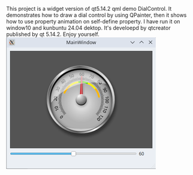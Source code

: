 This project is a widget version of qt5.14.2 qml demo DialControl. It demonstrates how to draw a dial control by using QPainter, then it shows how to use property animation on self-define property. I have run it on window10 and kunbuntu 24.04 dektop. It's develoepd by qtcreator published by qt 5.14.2. Enjoy yourself.
![image](https://github.com/WilliamArcherX/DialControl/blob/main/u.png)
